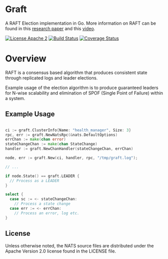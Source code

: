 Graft
=====

A RAFT Election implementation in Go. More information on RAFT can be found in this [research paper](https://ramcloud.stanford.edu/wiki/download/attachments/11370504/raft.pdf
) and this [video](http://www.youtube.com/watch?v=YbZ3zDzDnrw&list=WL20FE97C942825E1E).

[![License Apache 2](https://img.shields.io/badge/License-Apache2-blue.svg)](https://www.apache.org/licenses/LICENSE-2.0)
[![Build Status](https://travis-ci.org/nats-io/graft.svg?branch=main)](https://app.travis-ci.com/github/nats-io/graft)
[![Coverage Status](https://coveralls.io/repos/github/nats-io/graft/badge.svg)](https://coveralls.io/github/nats-io/graft)

Overview
=====

RAFT is a consensus based algorithm that produces consistent state through replicated logs and leader elections.

Example usage of the election algorithm is to produce guaranteed leaders for N-wise scalability and elimination
of SPOF (Single Point of Failure) within a system.

## Example Usage

```go

ci := graft.ClusterInfo{Name: "health_manager", Size: 3}
rpc, err := graft.NewNatsRpc(&nats.DefaultOptions)
errChan := make(chan error)
stateChangeChan := make(chan StateChange)
handler := graft.NewChanHandler(stateChangeChan, errChan)

node, err := graft.New(ci, handler, rpc, "/tmp/graft.log");

// ...

if node.State() == graft.LEADER {
  // Process as a LEADER
}

select {
  case sc := <- stateChangeChan:
    // Process a state change
  case err := <- errChan:
    // Process an error, log etc.
}

```

## License

Unless otherwise noted, the NATS source files are distributed
under the Apache Version 2.0 license found in the LICENSE file.
